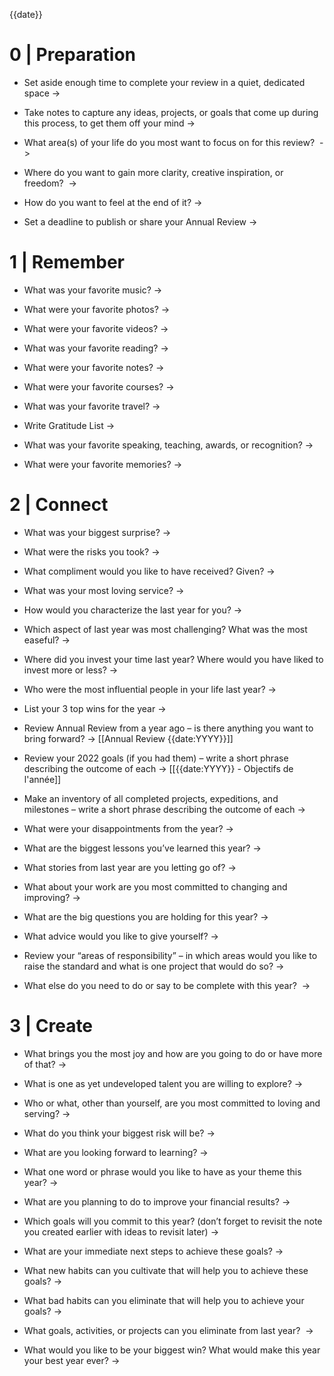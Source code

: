 {{date}}
# 0 | Preparation

-   Set aside enough time to complete your review in a quiet, dedicated space
	-> 

-   Take notes to capture any ideas, projects, or goals that come up during this process, to get them off your mind
	-> 

-   What area(s) of your life do you most want to focus on for this review? 
	-> 

-   Where do you want to gain more clarity, creative inspiration, or freedom? 
	-> 

-   How do you want to feel at the end of it?
	-> 

-   Set a deadline to publish or share your Annual Review
	-> 


# 1 | Remember

-   What was your favorite music?
	-> 

-   What were your favorite photos?
	-> 

-   What were your favorite videos?
	-> 

-   What was your favorite reading?
	-> 

-   What were your favorite notes?
	-> 

-   What were your favorite courses?
	-> 

-   What was your favorite travel?
	-> 

-   Write Gratitude List
	-> 

-   What was your favorite speaking, teaching, awards, or recognition?
	-> 

-   What were your favorite memories?
	-> 


# 2 | Connect

-   What was your biggest surprise?
	-> 

-   What were the risks you took?
	-> 

-   What compliment would you like to have received? Given?
	-> 

-   What was your most loving service?
	-> 

-   How would you characterize the last year for you?
	-> 

-   Which aspect of last year was most challenging? What was the most easeful?
	-> 

-   Where did you invest your time last year? Where would you have liked to invest more or less?
	-> 

-   Who were the most influential people in your life last year?
	-> 

-   List your 3 top wins for the year
	-> 

-   Review Annual Review from a year ago – is there anything you want to bring forward?
	-> [[Annual Review {{date:YYYY}}]]

-   Review your 2022 goals (if you had them) – write a short phrase describing the outcome of each
	-> [[{{date:YYYY}} - Objectifs de l'année]]

-   Make an inventory of all completed projects, expeditions, and milestones – write a short phrase describing the outcome of each
	-> 

-   What were your disappointments from the year?
	-> 

-   What are the biggest lessons you’ve learned this year?
	-> 

-   What stories from last year are you letting go of?
	-> 

-   What about your work are you most committed to changing and improving?
	-> 

-   What are the big questions you are holding for this year?
	-> 

-   What advice would you like to give yourself?
	-> 

-   Review your “areas of responsibility” – in which areas would you like to raise the standard and what is one project that would do so?
	-> 

-   What else do you need to do or say to be complete with this year? 
	-> 


# 3 | Create

-   What brings you the most joy and how are you going to do or have more of that?
	-> 

-   What is one as yet undeveloped talent you are willing to explore?
	-> 

-   Who or what, other than yourself, are you most committed to loving and serving?
	-> 

-   What do you think your biggest risk will be?
	-> 

-   What are you looking forward to learning?
	-> 

-   What one word or phrase would you like to have as your theme this year?
	-> 

-   What are you planning to do to improve your financial results?
	-> 

-   Which goals will you commit to this year? (don’t forget to revisit the note you created earlier with ideas to revisit later)
	-> 

-   What are your immediate next steps to achieve these goals?
	-> 

-   What new habits can you cultivate that will help you to achieve these goals?
	-> 

-   What bad habits can you eliminate that will help you to achieve your goals?
	-> 

-   What goals, activities, or projects can you eliminate from last year? 
	-> 

-   What would you like to be your biggest win? What would make this year your best year ever?
	-> 
